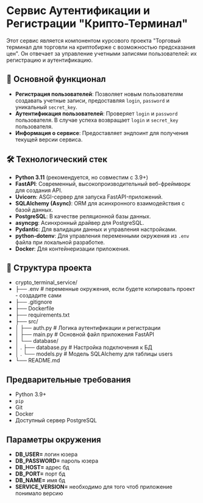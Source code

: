 # Сервис Аутентификации и Регистрации "Крипто-Терминал"

Этот сервис является компонентом курсового проекта "Торговый терминал для торговли на криптобирже с возможностью предсказания цен". Он отвечает за управление учетными записями пользователей: их регистрацию и аутентификацию.

## 🌟 Основной функционал

*   **Регистрация пользователей**: Позволяет новым пользователям создавать учетные записи, предоставляя `login`, `password` и уникальный `secret_key`.
*   **Аутентификация пользователей**: Проверяет `login` и `password` пользователя. В случае успеха возвращает `login` и `secret_key` пользователя.
*   **Информация о сервисе**: Предоставляет эндпоинт для получения текущей версии сервиса.


## 🛠️ Технологический стек

*   **Python 3.11** (рекомендуется, но совместим с 3.9+)
*   **FastAPI**: Современный, высокопроизводительный веб-фреймворк для создания API.
*   **Uvicorn**: ASGI-сервер для запуска FastAPI-приложений.
*   **SQLAlchemy (Async)**: ORM для асинхронного взаимодействия с базой данных.
*   **PostgreSQL**: В качестве реляционной базы данных.
*   **asyncpg**: Асинхронный драйвер для PostgreSQL.
*   **Pydantic**: Для валидации данных и управления настройками.
*   **python-dotenv**: Для управления переменными окружения из `.env` файла при локальной разработке.
*   **Docker**: Для контейнеризации приложения.

## 📁 Структура проекта

*   crypto_terminal_service/
*   ├── .env # переменные окружения, если будете копировать проект - создадите сами
*   ├── .gitignore
*   ├── Dockerfile
*   ├── requirements.txt
*   ├── src/
*   │  ├── auth.py # Логика аутентификации и регистрации
*   │  ├── main.py # Основной файл приложения FastAPI
*   │  └── database/
*   │  . ├── database.py # Настройка подключения к БД
*   │  . └── models.py # Модель SQLAlchemy для таблицы users
*   └── README.md 

## Предварительные требования

*   Python 3.9+
*   `pip`
*   Git
*   Docker
*   Доступный сервер PostgreSQL

## Параметры окружения

*   **DB_USER=** логин юзера
*   **DB_PASSWORD=** пароль юзера
*   **DB_HOST=** адрес бд
*   **DB_PORT=** порт бд
*   **DB_NAME=** имя бд
*   **SERVICE_VERSION=** необходимо для того чтоб приложение понимало версию
